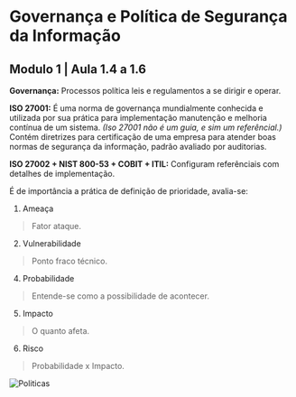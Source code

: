 # Governança e Política de Segurança da Informação
## Modulo 1 | Aula 1.4 a 1.6

__Governança:__ Processos política leis e regulamentos a se dirigir e operar.

__ISO 27001:__ É uma norma de governança mundialmente conhecida e utilizada por sua prática para implementação manutenção e melhoria contínua de um sistema.
 _(Iso 27001 não é um guia, e sim um referêncial.)_
Contém diretrizes para certificação de uma empresa para atender boas normas de segurança da informação, padrão avaliado por auditorias.

__ISO 27002 + NIST 800-53 + COBIT + ITIL:__ Configuram referênciais com detalhes de implementação.

É de importância a prática de definição de prioridade, avalia-se:
  
  1. Ameaça 
  > Fator ataque. 
  2. Vulnerabilidade
  > Ponto fraco técnico.
  4. Probabilidade
  > Entende-se como a possibilidade de acontecer.
  5. Impacto
  > O quanto afeta.
  6. Risco
  > Probabilidade x Impacto.
  
![Politicas](https://user-images.githubusercontent.com/67568578/110250730-9f855900-7f5b-11eb-91a1-2183373a6a57.png)
